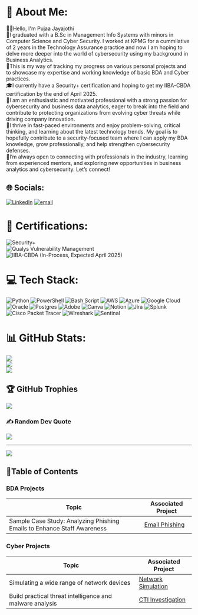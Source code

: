 # 💫 About Me:
👋🏽Hello, I'm Pujaa Jayajothi<br>🏢I graduated with a B.Sc in Management Info Systems with minors in Computer Science and Cyber Security. I worked at KPMG for a cummilative of 2 years in the Technology Assurance practice and now I am hoping to delve more deeper into the world of cybersecurity using my background in Business Analytics. <br>📃This is my way of tracking my progress on various personal projects and to showcase my expertise and working knowledge of basic BDA and Cyber practices.<br>🎓I currently have a Security+ certification and hoping to get my IIBA-CBDA certification by the end of April 2025.<br>🦾I am an enthusiastic and motivated professional with a strong passion for cybersecurity and business data analytics, eager to break into the field and contribute to protecting organizations from evolving cyber threats while driving company innovation. <br>🧠I thrive in fast-paced environments and enjoy problem-solving, critical thinking, and learning about the latest technology trends. My goal is to hopefully contribute to a security-focused team where I can apply my BDA knowledge, grow professionally, and help strengthen cybersecurity defenses.<br>🤝I’m always open to connecting with professionals in the industry, learning from experienced mentors, and exploring new opportunities in business analytics and cybersecurity. Let’s connect!


## 🌐 Socials:
[![LinkedIn](https://img.shields.io/badge/LinkedIn-%230077B5.svg?logo=linkedin&logoColor=white)](https://linkedin.com/in/jpujaa) [![email](https://img.shields.io/badge/Email-D14836?logo=gmail&logoColor=white)](mailto:pujaa.jayajothi@gmail.com) 

# 📃 Certifications:
![Security+](https://img.shields.io/badge/CompTIA-Security%2B-red?style=for-the-badge&logo=comptia) <br> ![Qualys Vulnerability Management](https://img.shields.io/badge/Qualys-Vulnerability%20Management%20Foundation-red?style=for-the-badge&logo=qualys) <br> ![IIBA-CBDA](https://img.shields.io/badge/IIBA%20CBDA-Certified-blue) (In-Process, Expected April 2025)

# 💻 Tech Stack:
![Python](https://img.shields.io/badge/python-3670A0?style=for-the-badge&logo=python&logoColor=ffdd54) ![PowerShell](https://img.shields.io/badge/PowerShell-%235391FE.svg?style=for-the-badge&logo=powershell&logoColor=white) ![Bash Script](https://img.shields.io/badge/bash_script-%23121011.svg?style=for-the-badge&logo=gnu-bash&logoColor=white) ![AWS](https://img.shields.io/badge/AWS-%23FF9900.svg?style=for-the-badge&logo=amazon-aws&logoColor=white) ![Azure](https://img.shields.io/badge/azure-%230072C6.svg?style=for-the-badge&logo=microsoftazure&logoColor=white) ![Google Cloud](https://img.shields.io/badge/GoogleCloud-%234285F4.svg?style=for-the-badge&logo=google-cloud&logoColor=white) ![Oracle](https://img.shields.io/badge/Oracle-F80000?style=for-the-badge&logo=oracle&logoColor=white) ![Postgres](https://img.shields.io/badge/postgres-%23316192.svg?style=for-the-badge&logo=postgresql&logoColor=white) ![Adobe](https://img.shields.io/badge/adobe-%23FF0000.svg?style=for-the-badge&logo=adobe&logoColor=white) ![Canva](https://img.shields.io/badge/Canva-%2300C4CC.svg?style=for-the-badge&logo=Canva&logoColor=white) ![Notion](https://img.shields.io/badge/Notion-%23000000.svg?style=for-the-badge&logo=notion&logoColor=white) ![Jira](https://img.shields.io/badge/jira-%230A0FFF.svg?style=for-the-badge&logo=jira&logoColor=white) ![Splunk](https://img.shields.io/badge/splunk-%23000000.svg?style=for-the-badge&logo=splunk&logoColor=white) ![Cisco Packet Tracer](https://img.shields.io/badge/Cisco-Packet%20Tracer-034A86?style=for-the-badge&logo=cisco&logoColor=white) ![Wireshark](https://img.shields.io/badge/-Wireshark-1679A7?&style=for-the-badge&logo=Wireshark&logoColor=white) ![Sentinal](https://img.shields.io/badge/-Microsoft_Sentinel-0078D4?&style=for-the-badge&logo=Microsoft&logoColor=white)
# 📊 GitHub Stats:
![](https://github-readme-stats.vercel.app/api?username=pjayajothi&theme=dark&hide_border=false&include_all_commits=false&count_private=false)<br/>
![](https://nirzak-streak-stats.vercel.app/?user=pjayajothi&theme=dark&hide_border=false)<br/>
![](https://github-readme-stats.vercel.app/api/top-langs/?username=pjayajothi&theme=dark&hide_border=false&include_all_commits=false&count_private=false&layout=compact)

## 🏆 GitHub Trophies
![](https://github-profile-trophy.vercel.app/?username=pjayajothi&theme=dracula&no-frame=false&no-bg=true&margin-w=4)

### ✍️ Random Dev Quote
![](https://quotes-github-readme.vercel.app/api?type=horizontal&theme=radical)

---
[![](https://visitcount.itsvg.in/api?id=pjayajothi&icon=6&color=4)](https://visitcount.itsvg.in)

## 📑Table of Contents

### BDA Projects
| Topic                                        | Associated Project         |
|-----------------------------------------------|----------------------------|
|Sample Case Study: Analyzing Phishing Emails to Enhance Staff Awareness | <a href="https://github.com/pjayajothi/Email-Phishing/tree/main">Email Phishing</a>|


### Cyber Projects
| Topic                                         | Associated Project         |
|-----------------------------------------------|----------------------------|
|Simulating a wide range of network devices | <a href="https://github.com/pjayajothi/Project-1/tree/main">Network Simulation</a>|
|Build practical threat intelligence and malware analysis | <a href="https://github.com/pjayajothi/Project-3/tree/main">CTI Investigation</a>|



